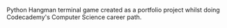 Python Hangman terminal game created as a portfolio project whilst doing Codecademy's Computer Science career path.


